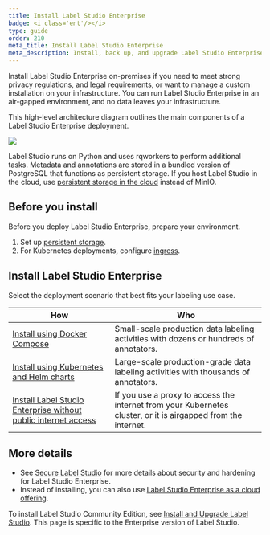 ```yaml
---
title: Install Label Studio Enterprise
badge: <i class='ent'/></i>
type: guide
order: 210
meta_title: Install Label Studio Enterprise
meta_description: Install, back up, and upgrade Label Studio Enterprise to create machine learning and data science projects on-premises.
---
```


Install Label Studio Enterprise on-premises if you need to meet strong privacy regulations, and legal requirements, or want to manage a custom installation on your infrastructure. You can run Label Studio Enterprise in an air-gapped environment, and no data leaves your infrastructure.


This high-level architecture diagram outlines the main components of a Label Studio Enterprise deployment.

<img src="/images/LSE_k8s_scheme.png"/>

Label Studio runs on Python and uses rqworkers to perform additional tasks. Metadata and annotations are stored in a bundled version of PostgreSQL that functions as persistent storage. If you host Label Studio in the cloud, use [persistent storage in the cloud](persistent_storage.html) instead of MinIO.

## Before you install

Before you deploy Label Studio Enterprise, prepare your environment. 

1. Set up [persistent storage](persistent_storage.html).
2. For Kubernetes deployments, configure [ingress](ingress_config.html).

## Install Label Studio Enterprise

Select the deployment scenario that best fits your labeling use case. 

| How | Who |
| --- | --- |
| [Install using Docker Compose](install_enterprise_docker.html) | Small-scale production data labeling activities with dozens or hundreds of annotators. |
| [Install using Kubernetes and Helm charts](install_enterprise_k8s.html) | Large-scale production-grade data labeling activities with thousands of annotators. |
| [Install Label Studio Enterprise without public internet access](install_enterprise_airgapped.html) | If you use a proxy to access the internet from your Kubernetes cluster, or it is airgapped from the internet. |

## More details

- See [Secure Label Studio](security.html) for more details about security and hardening for Label Studio Enterprise. 
- Instead of installing, you can also use [Label Studio Enterprise as a cloud offering](https://heartex.com/product). 

<i class='ent'></i> 
To install Label Studio Community Edition, see <a href="install.html">Install and Upgrade Label Studio</a>. This page is specific to the Enterprise version of Label Studio.

